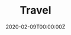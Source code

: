 ---
title: "Travel"  # Add a page title.
summary: "Include important travel stories in my life."  # Add a page description.
date: "2020-02-09T00:00:00Z"  # Add today's date.
type: "widget_page"  # Page type is a Widget Page
---
